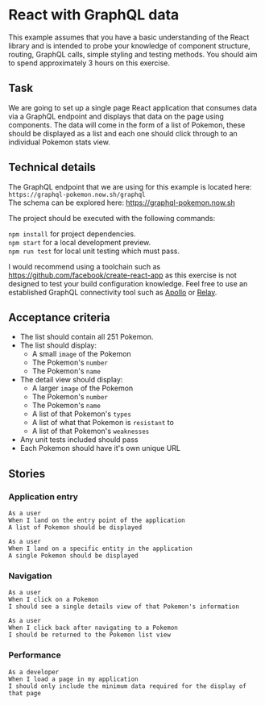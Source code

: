 React with GraphQL data
==========

This example assumes that you have a basic understanding of the React library and is intended to probe your knowledge of component structure, routing, GraphQL calls, simple styling and testing methods.
You should aim to spend approximately 3 hours on this exercise.


## Task

We are going to set up a single page React application that consumes data via a GraphQL endpoint and displays that data on the page using components.
The data will come in the form of a list of Pokemon, these should be displayed as a list and each one should click through to an individual Pokemon stats view.


## Technical details

The GraphQL endpoint that we are using for this example is located here: `https://graphql-pokemon.now.sh/graphql`  
The schema can be explored here: https://graphql-pokemon.now.sh

The project should be executed with the following commands:

`npm install` for project dependencies.  
`npm start` for a local development preview.  
`npm run test` for local unit testing which must pass.

I would recommend using a toolchain such as https://github.com/facebook/create-react-app as this exercise is not designed to test your build configuration knowledge. Feel free to use an established GraphQL connectivity tool such as [Apollo](https://www.apollographql.com) or [Relay](https://facebook.github.io/relay).


## Acceptance criteria

- The list should contain all 251 Pokemon.
- The list should display:
  - A small `image` of the Pokemon
  - The Pokemon's `number`
  - The Pokemon's `name`
- The detail view should display:
  - A larger `image` of the Pokemon
  - The Pokemon's `number`
  - The Pokemon's `name`
  - A list of that Pokemon's `types`
  - A list of what that Pokemon is `resistant` to
  - A list of that Pokemon's `weaknesses`
- Any unit tests included should pass
- Each Pokemon should have it's own unique URL


## Stories

### Application entry

    As a user
    When I land on the entry point of the application
    A list of Pokemon should be displayed
    
    As a user
    When I land on a specific entity in the application
    A single Pokemon should be displayed

### Navigation

    As a user
    When I click on a Pokemon
    I should see a single details view of that Pokemon's information
    
    As a user
    When I click back after navigating to a Pokemon
    I should be returned to the Pokemon list view
    
### Performance

    As a developer
    When I load a page in my application
    I should only include the minimum data required for the display of that page
